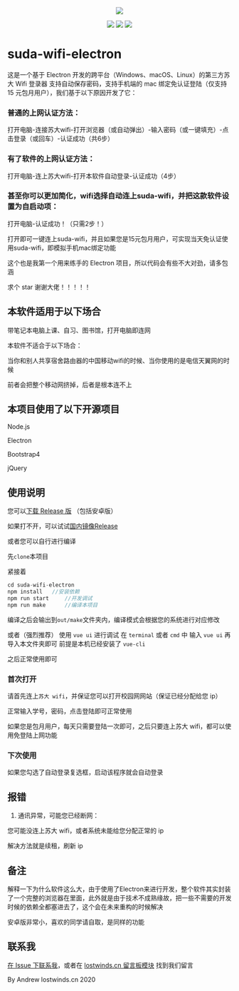 <p align="center">
<img src="https://i.loli.net/2020/02/16/8wMe69NgqmBzUCZ.png">
</p>

<p align="center">
<img src="https://img.shields.io/github/stars/Andrew8102/suda-wifi-electron">
<a href="https://github.com/Andrew8102/suda-wifi-electron/releases"><img src="https://img.shields.io/github/v/release/Andrew8102/suda-wifi-electron.svg"></a>
<img src="https://img.shields.io/github/license/Andrew8102/suda-wifi-electron.svg">
</p>

# suda-wifi-electron

这是一个基于 Electron 开发的跨平台（Windows、macOS、Linux）的第三方苏大 Wifi 登录器 支持自动保存密码，支持手机端的 mac 绑定免认证登陆（仅支持 15 元包月用户），我们基于以下原因开发了它：

### 普通的上网认证方法：

打开电脑-连接苏大wifi-打开浏览器（或自动弹出）-输入密码（或一键填充）-点击登录（或回车）-认证成功（共6步）

### 有了软件的上网认证方法：

打开电脑-连上苏大wifi-打开本软件自动登录-认证成功（4步）

### 甚至你可以更加简化，wifi选择自动连上suda-wifi，并把这款软件设置为自启动项：

打开电脑-认证成功！（只需2步！）

打开即可一键连上suda-wifi，并且如果您是15元包月用户，可实现当天免认证使用suda-wifi，即模拟手机mac绑定功能

这个也是我第一个用来练手的 Electron 项目，所以代码会有些不大对劲，请多包涵

求个 star 谢谢大佬！！！！！

## 本软件适用于以下场合

带笔记本电脑上课、自习、图书馆，打开电脑即连网

本软件不适合于以下场合：

当你和别人共享宿舍路由器的中国移动wifi的时候、当你使用的是电信天翼网的时候

前者会把整个移动网挤掉，后者是根本连不上

## 本项目使用了以下开源项目

Node.js 

Electron

Bootstrap4

jQuery

## 使用说明

您可以[下载 Release 版](https://github.com/Andrew8102/suda-wifi-electron/releases) （包括安卓版）

如果打不开，可以试试[国内镜像Release](https://gitee.com/AndrewXu2018/suda-wifi-electron/releases)

或者您可以自行进行编译

先`clone`本项目

紧接着

```js
cd suda-wifi-electron
npm install   //安装依赖
npm run start     //开发调试
npm run make      //编译本项目
```

编译之后会输出到`out/make`文件夹内，编译模式会根据您的系统进行对应修改

或者（强烈推荐）
使用 `vue ui` 进行调试
在 `terminal` 或者 `cmd` 中 输入 `vue ui` 再导入本文件夹即可
前提是本机已经安装了 `vue-cli`

之后正常使用即可

### 首次打开

请首先连上`苏大 wifi`，并保证您可以打开校园网网站（保证已经分配给您 ip）

正常输入学号，密码，点击登陆即可正常使用

如果您是包月用户，每天只需要登陆一次即可，之后只要连上苏大 wifi，都可以使用免登陆上网功能

### 下次使用

如果您勾选了自动登录复选框，启动该程序就会自动登录

## 报错

1. 通讯异常，可能您已经断网：

您可能没连上苏大 wifi，或者系统未能给您分配正常的 ip

解决方法就是续租，刷新 ip

## 备注

解释一下为什么软件这么大，由于使用了Electron来进行开发，整个软件其实封装了一个完整的浏览器在里面，此外就是由于技术不成熟缘故，把一些不需要的开发时候的依赖全都塞进去了，这个会在未来重构的时候解决

安卓版非常小，喜欢的同学请自取，是同样的功能

## 联系我

[在 Issue 下联系我](https://github.com/Andrew8102/suda-wifi-electron/issues)，或者在 [lostwinds.cn 留言板模块](https://lostwinds.cn/%e7%95%99%e8%a8%80%e6%9d%bf.html/) 找到我们留言

By Andrew lostwinds.cn 2020
